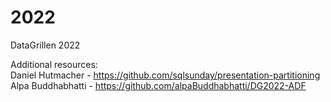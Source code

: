 # 2022
DataGrillen 2022

Additional resources:  
Daniel Hutmacher - https://github.com/sqlsunday/presentation-partitioning  
Alpa Buddhabhatti - https://github.com/alpaBuddhabhatti/DG2022-ADF  